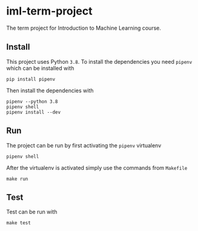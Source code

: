 # iml-term-project

The term project for Introduction to Machine Learning course.

## Install

This project uses Python `3.8`. To install the dependencies you need `pipenv` which can be installed with

    pip install pipenv

Then install the dependencies with

    pipenv --python 3.8
    pipenv shell
    pipenv install --dev


## Run

The project can be run by first activating the `pipenv` virtualenv 

    pipenv shell

After the virtualenv is activated simply use the commands from `Makefile`

    make run

## Test

Test can be run with

    make test
